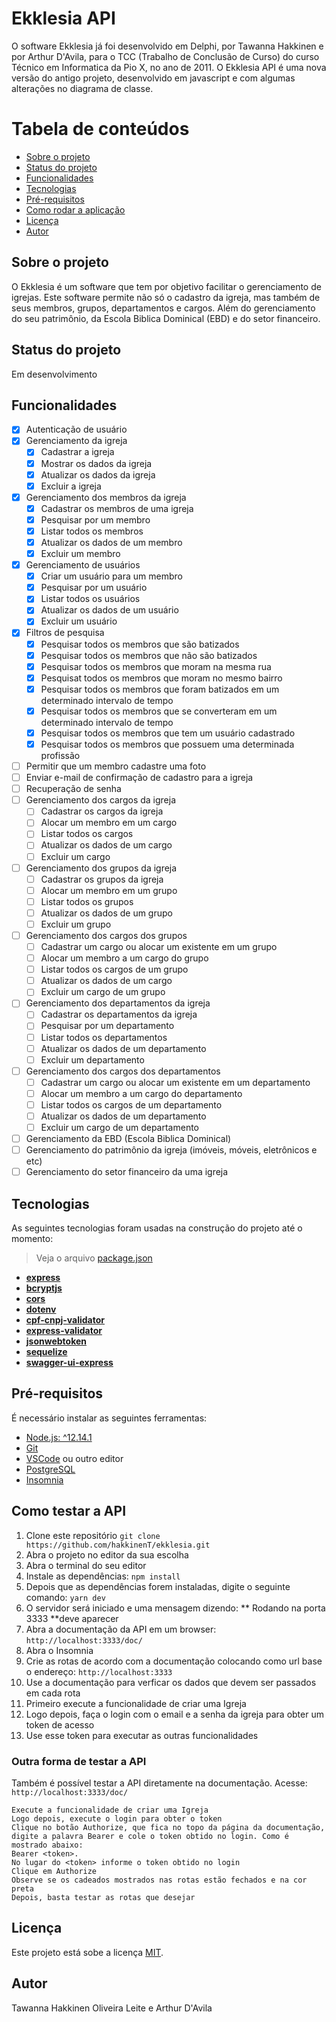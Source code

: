 # Ekklesia API

O software Ekklesia já foi desenvolvido em Delphi, por Tawanna Hakkinen e por Arthur D'Avila, para o TCC (Trabalho de Conclusão de Curso) do curso Técnico em Informatica da Pio X, no ano de 2011. O Ekklesia API é uma nova versão do antigo projeto, desenvolvido em javascript e com algumas alterações no diagrama de classe.

# Tabela de conteúdos

- [Sobre o projeto](#sobre)
- [Status do projeto](#status-do-projeto)
- [Funcionalidades](#funcionalidades)
- [Tecnologias](#tecnologias)
- [Pré-requisitos](#pre-requisitos)
- [Como rodar a aplicação](#como-rodar)
- [Licença](#licenca)
- [Autor](#autor)

## Sobre o projeto

O Ekklesia é um software que tem por objetivo facilitar o gerenciamento de igrejas. Este software permite não só o cadastro da igreja, mas também de seus membros, grupos, departamentos e cargos. Além do gerenciamento do seu patrimônio, da Escola Biblica Dominical (EBD) e do setor financeiro.

## Status do projeto

Em desenvolvimento

## Funcionalidades

- [x] Autenticação de usuário
- [x] Gerenciamento da igreja
  - [x] Cadastrar a igreja
  - [x] Mostrar os dados da igreja
  - [x] Atualizar os dados da igreja
  - [x] Excluir a igreja
- [x] Gerenciamento dos membros da igreja
  - [x] Cadastrar os membros de uma igreja
  - [x] Pesquisar por um membro
  - [x] Listar todos os membros
  - [x] Atualizar os dados de um membro
  - [x] Excluir um membro
- [x] Gerenciamento de usuários
  - [x] Criar um usuário para um membro
  - [x] Pesquisar por um usuário
  - [x] Listar todos os usuários
  - [x] Atualizar os dados de um usuário
  - [x] Excluir um usuário
- [x] Filtros de pesquisa
  - [x] Pesquisar todos os membros que são batizados
  - [x] Pesquisar todos os membros que não são batizados
  - [x] Pesquisar todos os membros que moram na mesma rua
  - [x] Pesquisat todos os membros que moram no mesmo bairro
  - [x] Pesquisar todos os membros que foram batizados em um determinado intervalo de tempo
  - [x] Pesquisar todos os membros que se converteram em um determinado intervalo de tempo
  - [x] Pesquisar todos os membros que tem um usuário cadastrado
  - [x] Pesquisar todos os membros que possuem uma determinada profissão
- [ ] Permitir que um membro cadastre uma foto
- [ ] Enviar e-mail de confirmação de cadastro para a igreja
- [ ] Recuperação de senha
- [ ] Gerenciamento dos cargos da igreja
  - [ ] Cadastrar os cargos da igreja
  - [ ] Alocar um membro em um cargo
  - [ ] Listar todos os cargos
  - [ ] Atualizar os dados de um cargo
  - [ ] Excluir um cargo
- [ ] Gerenciamento dos grupos da igreja
  - [ ] Cadastrar os grupos da igreja
  - [ ] Alocar um membro em um grupo
  - [ ] Listar todos os grupos
  - [ ] Atualizar os dados de um grupo
  - [ ] Excluir um grupo
- [ ] Gerenciamento dos cargos dos grupos
  - [ ] Cadastrar um cargo ou alocar um existente em um grupo
  - [ ] Alocar um membro a um cargo do grupo
  - [ ] Listar todos os cargos de um grupo
  - [ ] Atualizar os dados de um cargo
  - [ ] Excluir um cargo de um grupo
- [ ] Gerenciamento dos departamentos da igreja
  - [ ] Cadastrar os departamentos da igreja
  - [ ] Pesquisar por um departamento
  - [ ] Listar todos os departamentos
  - [ ] Atualizar os dados de um departamento
  - [ ] Excluir um departamento
- [ ] Gerenciamento dos cargos dos departamentos
  - [ ] Cadastrar um cargo ou alocar um existente em um departamento
  - [ ] Alocar um membro a um cargo do departamento
  - [ ] Listar todos os cargos de um departamento
  - [ ] Atualizar os dados de um departamento
  - [ ] Excluir um cargo de um departamento
- [ ] Gerenciamento da EBD (Escola Biblica Dominical)
- [ ] Gerenciamento do patrimônio da igreja (imóveis, móveis, eletrônicos e etc)
- [ ] Gerenciamento do setor financeiro da uma igreja

## Tecnologias

As seguintes tecnologias foram usadas na construção do projeto até o momento:

> Veja o arquivo [package.json](https://github.com/hakkinenT/ekklesia/blob/master/package.json)

- **[express](https://expressjs.com/pt-br/)**
- **[bcryptjs](https://github.com/dcodeIO/bcrypt.js)**
- **[cors](https://github.com/expressjs/cors)**
- **[dotenv](https://github.com/motdotla/dotenv)**
- **[cpf-cnpj-validator](https://github.com/carvalhoviniciusluiz/cpf-cnpj-validator)**
- **[express-validator](https://express-validator.github.io/docs/)**
- **[jsonwebtoken](https://github.com/auth0/node-jsonwebtoken)**
- **[sequelize](https://sequelize.org/v5/manual/getting-started.html)**
- **[swagger-ui-express](https://github.com/scottie1984/swagger-ui-express)**

## Pré-requisitos

É necessário instalar as seguintes ferramentas:

- [Node.js: ^12.14.1](https://nodejs.org/en/)
- [Git](https://git-scm.com/downloads)
- [VSCode](https://code.visualstudio.com/) ou outro editor
- [PostgreSQL](https://www.postgresql.org/download/)
- [Insomnia](https://insomnia.rest/)

## Como testar a API

1. Clone este repositório
   `git clone https://github.com/hakkinenT/ekklesia.git`
2. Abra o projeto no editor da sua escolha
3. Abra o terminal do seu editor
4. Instale as dependências:
   `npm install`
5. Depois que as dependências forem instaladas, digite o seguinte comando:
   `yarn dev`
6. O servidor será iniciado e uma mensagem dizendo: ** Rodando na porta 3333 **deve aparecer
7. Abra a documentação da API em um browser:
   `http://localhost:3333/doc/`
8. Abra o Insomnia
9. Crie as rotas de acordo com a documentação colocando como url base o endereço:
   `http://localhost:3333`
10. Use a documentação para verficar os dados que devem ser passados em cada rota
11. Primeiro execute a funcionalidade de criar uma Igreja
12. Logo depois, faça o login com o email e a senha da igreja para obter um token de acesso
13. Use esse token para executar as outras funcionalidades

### Outra forma de testar a API

Também é possível testar a API diretamente na documentação. Acesse:
`http://localhost:3333/doc/`

    Execute a funcionalidade de criar uma Igreja
    Logo depois, execute o login para obter o token
    Clique no botão Authorize, que fica no topo da página da documentação, digite a palavra Bearer e cole o token obtido no login. Como é mostrado abaixo:
    Bearer <token>.
    No lugar do <token> informe o token obtido no login
    Clique em Authorize
    Observe se os cadeados mostrados nas rotas estão fechados e na cor preta
    Depois, basta testar as rotas que desejar

## Licença

Este projeto está sobe a licença [MIT](./LICENSE).

## Autor

Tawanna Hakkinen Oliveira Leite e Arthur D'Avila
